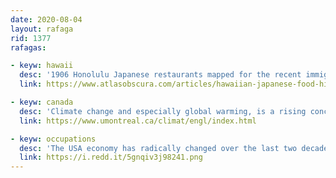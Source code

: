 ```yaml
---
date: 2020-08-04
layout: rafaga
rid: 1377
rafagas:

- keyw: hawaii
  desc: '1906 Honolulu Japanese restaurants mapped for the recent immigrants'
  link: https://www.atlasobscura.com/articles/hawaiian-japanese-food-history

- keyw: canada
  desc: 'Climate change and especially global warming, is a rising concern for almost all Canada regions'
  link: https://www.umontreal.ca/climat/engl/index.html

- keyw: occupations
  desc: 'The USA economy has radically changed over the last two decades; previously, manufacturing was the most common occupation; now, it is the health and social assistance'
  link: https://i.redd.it/5gnqiv3j98241.png
---
```

